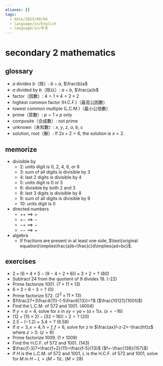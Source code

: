 ```yaml
---
aliases: []
tags:
  - date/2023/08/04
  - language/in/English
  - language/in/中文
---
```


# secondary 2 mathematics

## glossary

- $a$ divides $b$（除）: $b\div{a}$, $\frac{b}a$
- $a$ divided by $b$（除以）: $a\div{b}$, $\frac{a}b$
- factor（因數）: $4=1\times4=2\times2$
- highest common factor (H.C.F.)（最高公因數）
- lowest common multiple (L.C.M.)（最小公倍數）
- prime（質數）: $p=1\times{p}$ only
- composite（合成數）: not prime
- unknown（未知數）: $x$, $y$, $z$, $a$, $b$, $c$
- solution, root（解）: If $2x+2=6$, the solution is $x=2$.

## memorize

- divisible by
  - 2: units digit is 0, 2, 4, 6, or 8
  - 3: sum of all digits is divisible by 3
  - 4: last 2 digits is divisible by 4
  - 5: units digit is 0 or 5
  - 6: divisible by both 2 and 3
  - 8: last 3 digits is divisible by 8
  - 9: sum of all digits is divisible by 9
  - 10: units digit is 0
- directed numbers
  - $++\implies+$
  - $+-\implies-$
  - $-+\implies-$
  - $--\implies+$
- algebra
  - If fractions are present in at least one side, $\text{original equation}\implies\frac{a}b=\frac{c}d\implies{ad=bc}$.

## exercises

- $2\times(6+4\times5-(9-4\div2+6))\times3+2=?$ (80)
- Subtract 24 from the quotient of 9 divides 18. (-22)
- Prime factorize 1001. ($7\times11\times13$)
- $6\times3\div6-3=?$ (0)
- Prime factorize 572. ($2^2\times11\times13$)
- $1\frac27+3\frac4{11}-(-5\frac6{13})=?$ ($\frac{10121}{1001}$)
- Find the L.C.M. of 572 and 1001. (4004)
- If $y=a=4$, solve for $x$ in $xy=ya+(a+1)x$. ($x=-16$)
- $(12+(15\times2)-(32\div16))\div2=?$ (20)
- $2.5-(-1.2)\times3.4=?$ (6.58)
- If $a=3,x=4,h=f,f=6$, solve for $z$ in $\frac{ax}f-z-2=-\frac{hf}z$ where $z>0$. ($z=6$)
- Prime factorize 1009. ($1\times1009$)
- Find the H.C.F. of 572 and 1001. (143)
- $\frac{f-3}7+\frac{f+2}{11}=\frac{f-5}{13}$ ($f=-\frac{138}{157}$)
- If $H$ is the L.C.M. of 572 and 1001, $L$ is the H.C.F. of 572 and 1001, solve for $M$ in $H-L=(M-1)L$. ($M=28$)
